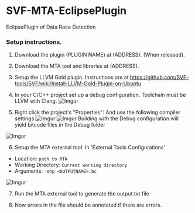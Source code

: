 # SVF-MTA-EclipsePlugin
EclipsePlugin of Data Race Detection

### Setup instructions.

1. Download the plugin (PLUGIN NAME) at (ADDRESS). (When released).

2. Download the MTA tool and libraries at (ADDRESS).

3. Setup the LLVM Gold plugin. Instructions are at https://github.com/SVF-tools/SVF/wiki/Install-LLVM-Gold-Plugin-on-Ubuntu

4. In your C/C++ project set up a debug configuration. Toolchain must be LLVM with Clang.
![Imgur](https://i.imgur.com/Qaj8L1q.png)

5. Right click the project's "Properties":
And use the following compiler settings
![Imgur](https://i.imgur.com/bN81SMP.png)
![Imgur](https://i.imgur.com/XFlIopf.png)
Building with the Debug configuration will yield bitcode files in the Debug folder

![Imgur](https://i.imgur.com/wBcPBzD.png)

6. Setup the MTA external tool:
In 'External Tools Configurations'
* Location: `path to MTA`
* Working Directory: `Current working directory`
* Arguments: `-mhp <OUTPUTNAME>.bc`

![Imgur](https://i.imgur.com/kfTtTkQ.png)

7. Run the MTA external tool to generate the output.txt file

8. Now errors in the file should be annotated if there are errors.
